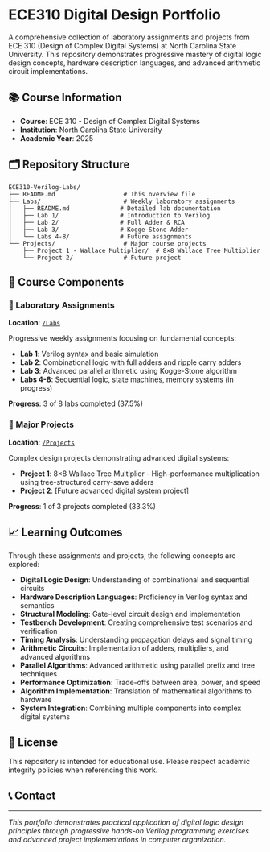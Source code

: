 # ECE310 Digital Design Portfolio

A comprehensive collection of laboratory assignments and projects from ECE 310 (Design of Complex Digital Systems) at North Carolina State University. This repository demonstrates progressive mastery of digital logic design concepts, hardware description languages, and advanced arithmetic circuit implementations.

## 📚 Course Information

- **Course**: ECE 310 - Design of Complex Digital Systems
- **Institution**: North Carolina State University
- **Academic Year**: 2025

## 🗂️ Repository Structure

```
ECE310-Verilog-Labs/
├── README.md                   # This overview file
├── Labs/                       # Weekly laboratory assignments
│   ├── README.md              # Detailed lab documentation
│   ├── Lab 1/                 # Introduction to Verilog
│   ├── Lab 2/                 # Full Adder & RCA
│   ├── Lab 3/                 # Kogge-Stone Adder
│   └── Labs 4-8/              # Future assignments
└── Projects/                   # Major course projects
    ├── Project 1 - Wallace Multiplier/  # 8×8 Wallace Tree Multiplier
    └── Project 2/              # Future project
```

## 🔬 Course Components

### 📖 Laboratory Assignments
**Location**: [`/Labs`](./Labs)

Progressive weekly assignments focusing on fundamental concepts:
- **Lab 1**: Verilog syntax and basic simulation
- **Lab 2**: Combinational logic with full adders and ripple carry adders
- **Lab 3**: Advanced parallel arithmetic using Kogge-Stone algorithm
- **Labs 4-8**: Sequential logic, state machines, memory systems (in progress)

**Progress**: 3 of 8 labs completed (37.5%)

### 🚀 Major Projects  
**Location**: [`/Projects`](./Projects)

Complex design projects demonstrating advanced digital systems:
- **Project 1**: 8×8 Wallace Tree Multiplier - High-performance multiplication using tree-structured carry-save adders
- **Project 2**: [Future advanced digital system project]

**Progress**: 1 of 3 projects completed (33.3%)

## 📈 Learning Outcomes

Through these assignments and projects, the following concepts are explored:

- **Digital Logic Design**: Understanding of combinational and sequential circuits
- **Hardware Description Languages**: Proficiency in Verilog syntax and semantics
- **Structural Modeling**: Gate-level circuit design and implementation
- **Testbench Development**: Creating comprehensive test scenarios and verification
- **Timing Analysis**: Understanding propagation delays and signal timing
- **Arithmetic Circuits**: Implementation of adders, multipliers, and advanced algorithms
- **Parallel Algorithms**: Advanced arithmetic using parallel prefix and tree techniques
- **Performance Optimization**: Trade-offs between area, power, and speed
- **Algorithm Implementation**: Translation of mathematical algorithms to hardware
- **System Integration**: Combining multiple components into complex digital systems

## 📄 License

This repository is intended for educational use. Please respect academic integrity policies when referencing this work.

## 📞 Contact

---

*This portfolio demonstrates practical application of digital logic design principles through progressive hands-on Verilog programming exercises and advanced project implementations in computer organization.* 
